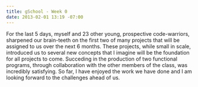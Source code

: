 ```yaml
---
title: gSchool - Week 0
date: 2013-02-01 13:19 -07:00
---
```


For the last 5 days, myself and 23 other young, prospective code-warriors, sharpened our brain-teeth on the first two of many projects that will be assigned to us over the next 6 months.  These projects, while small in scale, introduced us to several new concepts that I imagine will be the foundation for all projects to come.  Succeding in the production of two functional programs, through collaboration with the other members of the class, was incredibly satisfying.  So far, I have enjoyed the work we have done and I am looking forward to the challenges ahead of us.
